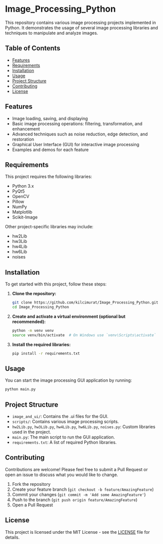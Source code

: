 # Image_Processing_Python


This repository contains various image processing projects implemented in Python. It demonstrates the usage of several image processing libraries and techniques to manipulate and analyze images.

## Table of Contents

- [Features](#features)
- [Requirements](#requirements)
- [Installation](#installation)
- [Usage](#usage)
- [Project Structure](#project-structure)
- [Contributing](#contributing)
- [License](#license)

## Features

- Image loading, saving, and displaying
- Basic image processing operations: filtering, transformation, and enhancement
- Advanced techniques such as noise reduction, edge detection, and restoration
- Graphical User Interface (GUI) for interactive image processing
- Examples and demos for each feature

## Requirements

This project requires the following libraries:

- Python 3.x
- PyQt5
- OpenCV
- Pillow
- NumPy
- Matplotlib
- Scikit-Image

Other project-specific libraries may include:
- hw2Lib
- hw3Lib
- hw4Lib
- hw6Lib
- noises

## Installation

To get started with this project, follow these steps:

1. **Clone the repository:**

    ```bash
    git clone https://github.com/kilcimurat/Image_Processing_Python.git
    cd Image_Processing_Python
    ```

2. **Create and activate a virtual environment (optional but recommended):**

    ```bash
    python -m venv venv
    source venv/bin/activate  # On Windows use `venv\Scripts\activate`
    ```

3. **Install the required libraries:**

    ```bash
    pip install -r requirements.txt
    ```

## Usage

You can start the image processing GUI application by running:

```bash
python main.py
```
## Project Structure

- `image_and_ui/`: Contains the .ui files for the GUI.
- `scripts/`: Contains various image processing scripts.
- `hw2Lib.py`, `hw3Lib.py`, `hw4Lib.py`, `hw6Lib.py`, `noises.py`: Custom libraries used in the project.
- `main.py`: The main script to run the GUI application.
- `requirements.txt`: A list of required Python libraries.

## Contributing

Contributions are welcome! Please feel free to submit a Pull Request or open an issue to discuss what you would like to change.

1. Fork the repository
2. Create your feature branch (`git checkout -b feature/AmazingFeature`)
3. Commit your changes (`git commit -m 'Add some AmazingFeature'`)
4. Push to the branch (`git push origin feature/AmazingFeature`)
5. Open a Pull Request

## License

This project is licensed under the MIT License - see the [LICENSE](LICENSE) file for details.

